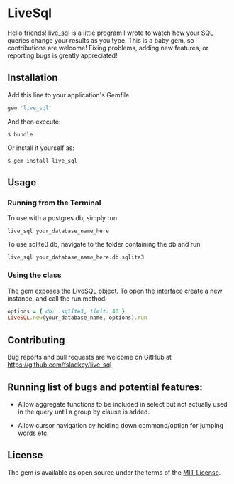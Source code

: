 # LiveSql

Hello friends! live_sql is a little program I wrote to watch how your SQL queries change your results as you type. This is a baby gem, so contributions are welcome! Fixing problems, adding new features, or reporting bugs is greatly appreciated!

## Installation

Add this line to your application's Gemfile:

```ruby
gem 'live_sql'
```

And then execute:

    $ bundle

Or install it yourself as:

    $ gem install live_sql

## Usage

### Running from the Terminal
To use with a postgres db, simply run:

    live_sql your_database_name_here

To use sqlite3 db, navigate to the folder containing the db and run

    live_sql your_database_name_here.db sqlite3


### Using the class

The gem exposes the LiveSQL object. To open the interface create a new instance, and call the run method.

```ruby
options = { db: :sqlite3, limit: 40 }
LiveSQL.new(your_database_name, options).run
```

## Contributing

Bug reports and pull requests are welcome on GitHub at https://github.com/fsladkey/live_sql

## Running list of bugs and potential features:

  - Allow aggregate functions to be included in select but not actually used in the query until a group by clause is added.

  - Allow cursor navigation by holding down command/option for jumping words etc.

## License

The gem is available as open source under the terms of the [MIT License](http://opensource.org/licenses/MIT).
